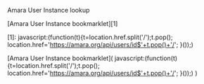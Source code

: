 Amara User Instance lookup

[Amara User Instance bookmarklet][1]

[1]: javascript:(function(t){t=location.href.split('/');t.pop(); location.href='https://amara.org/api/users/id$'+t.pop()+'/'; }());)

[Amara User Instance bookmarklet]( javascript:(function(t){t=location.href.split('/');t.pop(); location.href='https://amara.org/api/users/id$'+t.pop()+'/'; }());) )

